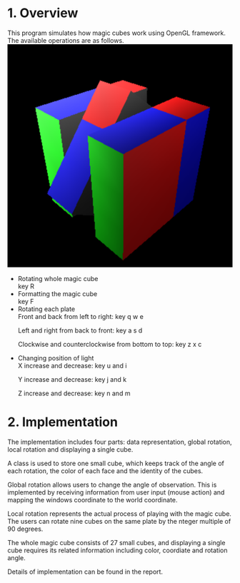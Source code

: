 # 1. Overview
This program simulates how magic cubes work using OpenGL framework. The available operations are as follows.
![overview](/overview.png)

<ul>
<li>Rotating whole magic cube</li>
key R
<li>Formatting the magic cube</li>
key F
<li>Rotating each plate</li>
Front and back from left to right: key q w e

Left and right from back to front: key a s d

Clockwise and counterclockwise from bottom to top: key z x c

<li>Changing position of light</li>
X increase and decrease: key u and i

Y increase and decrease: key j and k

Z increase and decrease: key n and m
</ul>


# 2. Implementation
The implementation includes four parts: data representation, global rotation, local rotation and displaying a single cube.

A class is used to store one small cube, which keeps track of the angle of each rotation, the color of each face and the identity of the cubes.

Global rotation allows users to change the angle of observation. This is implemented by receiving information from user input (mouse action) and mapping the windows coordinate to the world coordinate.

Local rotation represents the actual process of playing with the magic cube. The users can rotate nine cubes on the same plate by the nteger multiple of 90 degrees.

The whole magic cube consists of 27 small cubes, and displaying a single cube requires its related information including color, coordiate and rotation angle.

Details of implementation can be found in the report.